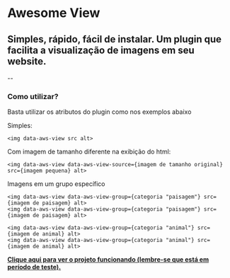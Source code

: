 # Awesome View
## Simples, rápido, fácil de instalar. Um plugin que facilita a visualização de imagens em seu website.
--
### Como utilizar?
Basta utilizar os atributos do plugin como nos exemplos abaixo

Simples:
```
<img data-aws-view src alt>
```

Com imagem de tamanho diferente na exibição do html:
```
<img data-aws-view data-aws-view-source={imagem de tamanho original} src={imagem pequena} alt>
```

Imagens em um grupo específico
```
<img data-aws-view data-aws-view-group={categoria "paisagem"} src={imagem de paisagem} alt>
<img data-aws-view data-aws-view-group={categoria "paisagem"} src={imagem de paisagem} alt>

<img data-aws-view data-aws-view-group={categoria "animal"} src={imagem de animal} alt>
<img data-aws-view data-aws-view-group={categoria "animal"} src={imagem de animal} alt>
```

**[Clique aqui para ver o projeto funcionando (lembre-se que está em período de teste).](https://clovislab.000webhostapp.com/plugins/aws-view/)**

